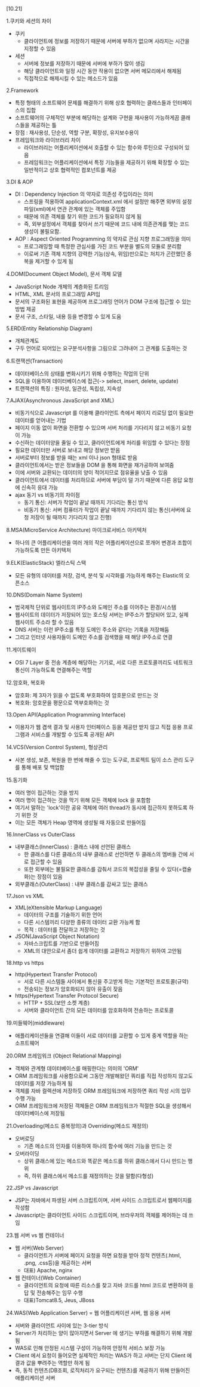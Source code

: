[10.21]

1.쿠키와 세션의 차이
- 쿠키
  - 클라이언트에 정보를 저장하기 때문에 서버에 부하가 없으며 사라지는 시간을 지정할 수 있음
- 세션
  - 서버에 정보를 저장하기 때문에 서버에 부하가 많이 생김
  - 해당 클라이언트와 일정 시간 동안 작용이 없으면 서버 메모리에서 해제됨
  - 직접적으로 해제시킬 수 있는 메소드가 있음

2.Framework
- 특정 형태의 소프트웨어 문제를 해결하기 위해 상호 협력하는 클래스들과 인터페이스의 집합
- 소프트웨어의 구체적인 부분에 해당하는 설계와 구현을 재사용이 가능하게끔 클래스들을 제공하는 틀
- 장점 : 재사용성, 단순성, 역할 구분, 확장성, 유지보수용이
- 프레임워크와 라이브러리 차이
  - 라이브러리는 어플리케이션에서 호출할 수 있는 함수와 루틴으로 구성되어 있음
  - 프레임워크는 어플리케이션에서 특정 기능들을 제공하기 위해 확장할 수 있는 일반적이고 상호 협력적인 컴포넌트를 제공

3.DI & AOP
- DI : Dependency Injection 의 약자로 의존성 주입이라는 의미  
  - 스프링을 적용하여 applicationContext.xml 에서 설정만 해주면 외부의 설정 파일(xml)에서 연관 관계에 있는 객체를 주입함
  - 때문에 의존 객체를 찾기 위한 코드가 필요하지 않게 됨  
  - 즉, 외부설정에서 객체를 찾아서 쓰기 때문에 코드 내에 의존관계를 맺는 코드 생성이 불필요함.  
- AOP : Aspect Oriented Programming 의 약자로 관심 지향 프로그래밍을 의미
  - 프로그래밍할 때 특정한 관심사를 가진 코드 부분을 별도의 모듈로 분리함
  - 이로써 기존 객체 지향의 강력한 기능(상속, 위임)만으로는 처치가 곤란했던 중복을 제거할 수 있게 됨  

4.DOM(Document Object Model), 문서 객체 모델
- JavaScript Node 개체의 계층화된 트리임
- HTML, XML 문서의 프로그래밍 API임
- 문서의 구조화된 표현을 제공하며 프로그래밍 언어가 DOM 구조에 접근할 수 있는 방법 제공
- 문서 구조, 스타일, 내용 등을 변경할 수 있게 도움

5.ERD(Entity Relationship Diagram)
- 개체관계도
- 구두 언어로 되어있는 요구분석사항을 그림으로 그려내어 그 관계를 도출하는 것

6.트랜잭션(Transaction) 
- 데이터베이스의 상태를 변화시키기 위해 수행하는 작업의 단위
- SQL을 이용하여 데이터베이스에 접근(-> select, insert, delete, update)
- 트랜잭션의 특징 : 원자성, 일관성, 독립성, 지속성

7.AJAX(Asynchronous JavaScript and XML)
- 비동기식으로 Javascript 를 이용해 클라이언트 측에서 페이지 리로딩 없이 필요한 데이터를 얻어내는 기법  
- 페이지 이동 없이 화면을 전환할 수 있으며 서버 처리를 기다리지 않고 비동기 요청이 가능
- 수신하는 데이터양을 줄일 수 있고, 클라이언트에게 처리를 위임할 수 있다는 장점
- 필요한 데이터만 서버로 보내고 해당 정보만 받음
- 서버로부터 정보를 받을 때는 xml 이나 json 형태로 받음
- 클라이언트에서는 받은 정보들을 DOM 을 통해 화면을 재가공하여 보여줌
- 이에 서버와 교환되는 데이터의 양이 적어지므로 점유율을 낮출 수 있음  
- 클라이언트에서 데이터를 처리하므로 서버에 부담이 덜 가기 때문에 다른 응답 요청에 신속히 응대 가능
- ajax 동기 vs 비동기의 차이점
  - 동기   통신: 서버가 작업이 끝날 때까지 기다리는 통신 방식
  - 비동기 통신: 서버 컴퓨터가 작업이 끝날 때까지 기다리지 않는 통신(서버에 요청 저장이 될 때까지 기다리지 않고 진행)

8.MSA(MicroService Architecture) 마이크로서비스 아키텍처
- 하나의 큰 어플리케이션을 여러 개의 작은 어플리케이션으로 쪼개어 변경과 조합이 가능하도록 만든 아키텍처

9.ELK(ElasticStack) 엘라스틱 스택
- 모든 유형의 데이터를 저장, 검색, 분석 및 시각화를 가능하게 해주는 Elastic의 오픈소스

10.DNS(Domain Name System)
- 범국제적 단위로 웹사이트의 IP주소와 도메인 주소를 이어주는 환경/시스템
- 웹사이트의 데이터가 저장되어 있는 호스팅 서버는 IP주소가 할당되어 있고, 실제 웹사이트 주소라 할 수 있음
- DNS 서버는 이런 IP주소를 특정 도메인 주소와 같다는 기록을 저장해둠
- 그리고 인터넷 사용자들이 도메인 주소를 검색했을 때 해당 IP주소로 연결

11.게이트웨이
- OSI 7 Layer 중 전송 계층에 해당하는 기기로, 서로 다른 프로토콜끼리도 네트워크 통신이 가능하도록 연결해주는 역할

12.암호화, 복호화
- 암호화: 제 3자가 읽을 수 없도록 부호화하여 암호문으로 만드는 것
- 복호화: 암호문을 평문으로 역부호화하는 것

13.Open API(Application Programming Interface)
- 이용자가 웹 겸색 결과 및 사용자 인터페이스 등을 제공만 받지 않고 직접 응용 프로그램과 서비스를 개발할 수 있도록 공개된 API

14.VCS(Version Control System), 형상관리
- 사본 생성, 보존, 복원을 한 번에 해줄 수 있는 도구로, 프로젝트 팀이 소스 관리 도구를 통해 배포 및 백업함

15.동기화
- 여러 명이 접근하는 것을 방지
- 여러 명이 접근하는 것을 막기 위해 모든 객체에 lock 을 포함함
- 여기서 말하는 'lock'이란 공유 객체에 여러 thread가 동시에 접근하지 못하도록 하기 위한 것
- 이는 모든 객체가 Heap 영역에 생성될 때 자동으로 만들어짐

16.InnerClass vs OuterClass
- 내부클래스(InnerClass) : 클래스 내에 선언된 클래스
  - 한 클래스를 다른 클래스의 내부 클래스로 선언하면 두 클래스의 멤버들 간에 서로 접근할 수 있음
  - 또한 외부에는 불필요한 클래스를 감춰서 코드의 복잡성을 줄일 수 있다(=캡슐화)는 장점이 있음
- 외부클래스(OuterClass) : 내부 클래스를 감싸고 있는 클래스

17.Json vs XML
- XML(eXtensible Markup Language)
  - 데이터의 구조를 기술하기 위한 언어
  - 다른 시스템끼리 다양한 종류의 데이터 교환 가능케 함
  - 목적 : 데이터를 전달하고 저장하는 것
- JSON(JavaScript Object Notation)
  - 자바스크립트를 기반으로 만들어짐
  - XML의 대안으로서 좀더 쉽게 데이터를 교환하고 저장하기 위하여 고안됨

18.http vs https 
- http(Hypertext Transfer Protocol)
  - 서로 다른 시스템들 사이에서 통신을 주고받게 하는 기본적인 프로토콜(규약)
  - 전송되는 정보가 암호화되지 않아 유출이 잦음
- https(Hypertext Transfer Protocol Secure)
  - HTTP + SSL(보안 소켓 계층)
  - 서버와 클라이언트 간의 모든 데이터를 암호화하여 전송하는 프로토콜

19.미들웨어(middleware)
- 애플리케이션들을 연결해 이들이 서로 데이터를 교환할 수 있게 중계 역할을 하는 소프트웨어
 
20.ORM 프레임워크 (Object Relational Mapping)
- 객체와 관계형 데이터베이스를 매핑한다는 의미의 'ORM'
- ORM 프레임워크를 사용함으로써 그동안 개발해왔던 쿼리를 직접 작성하지 않고도 데이터를 저장 가능하게 됨
- 객체를 자바 컬렉션에 저장하듯 ORM 프레임워크에 저장하면 쿼리 작성 시의 업무 수행 가능
- ORM 프레임워크에 저장된 객체들은 ORM 프레임워크가 적절한 SQL을 생성해서 데이터베이스에 저장됨

21.Overloading(메소드 중복정의)과 Overriding(메소드 재정의)
- 오버로딩
  - 기존 메소드의 인자를 이용하여 하나의 함수에 여러 기능을 만드는 것
- 오버라이딩
  - 상위 클래스에 있는 메소드와 똑같은 메소드를 하위 클래스에서 다시 만드는 행위
  - 즉, 하위 클래스에서 메소드를 재정의하는 것을 말함(다형성)

22.JSP vs Javascript
- JSP는 자바에서 파생된 서버 스크립트이며, 서버 사이드 스크립트로서 웹페이지를 작성함
- Javascript는 클라이언트 사이드 스크립트이며, 브라우저의 객체를 제어하는 데 쓰임

23.웹 서버 vs 웹 컨테이너
- 웹 서버(Web Server)
  - 클라이언트가 서버에 페이지 요청을 하면 요청을 받아 정적 컨텐츠(.html, .png, .css등)을 제공하는 서버
  - 대표) Apache, nginx
- 웹 컨테이너(Web Container)
  - 클라이언트의 요청에 따른 리소스를 찾고 자바 코드를 html 코드로 변환하여 응답 및 전송해주는 임무 수행
  - 대표)Tomcat8.5, Jeus, JBoss

24.WAS(Web Application Server) = 웹 어플리케이션 서버, 웹 응용 서버
- 서버와 클라이언트 사이에 있는 3-tier 방식
- Server가 처리하는 양이 많아지면서 Server 에 생기는 부하를 해결하기 위해 개발됨
- WAS로 인해 안정된 시스템 구성이 가능하여 안정적 서비스 보장 가능
- Client 에서 요청이 들어오면 실제적인 처리는 WAS가 하고 서버는 단지 Client 에 결과 값을 뿌려주는 역할만 하게 됨
- 즉, 동적 컨텐츠(DB조회, 로직처리가 요구되는 컨텐츠)를 제공하기 위해 만들어진 애플리케이션 서버
